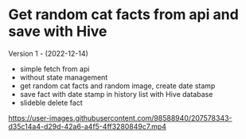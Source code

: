 # Get random cat facts from api and save with Hive

Version 1 - (2022-12-14)
- simple fetch from api
- without state management
- get random cat facts and random image, create date stamp
- save fact with date stamp in history list with Hive database
- slideble delete fact



https://user-images.githubusercontent.com/98588940/207578343-d35c14a4-d29d-42a6-a4f5-4ff3280849c7.mp4

